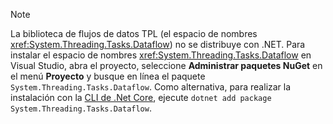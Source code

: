 > [!NOTE]
> La biblioteca de flujos de datos TPL (el espacio de nombres <xref:System.Threading.Tasks.Dataflow>) no se distribuye con .NET. Para instalar el espacio de nombres <xref:System.Threading.Tasks.Dataflow> en Visual Studio, abra el proyecto, seleccione **Administrar paquetes NuGet** en el menú **Proyecto** y busque en línea el paquete `System.Threading.Tasks.Dataflow`. Como alternativa, para realizar la instalación con la [CLI de .Net Core](~/docs/core/tools/index.md), ejecute `dotnet add package System.Threading.Tasks.Dataflow`.
